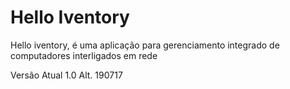 # Hello Iventory
Hello iventory, é uma aplicação para gerenciamento integrado de computadores interligados em rede

Versão Atual 1.0 Alt. 190717
